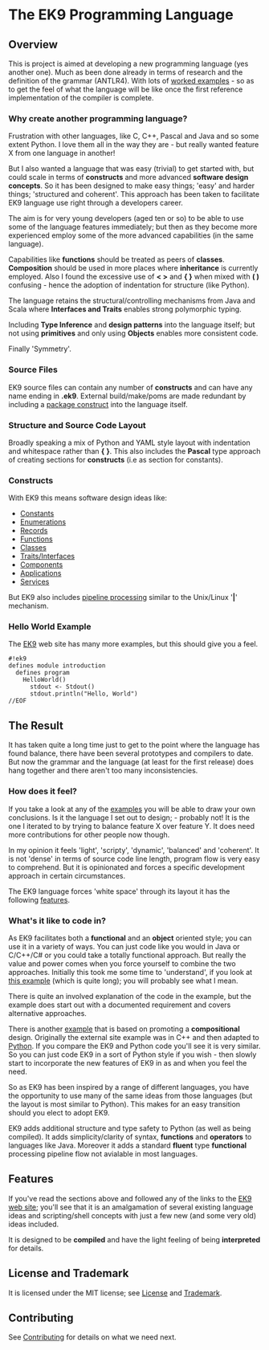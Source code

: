 # The EK9 Programming Language

## Overview
This is project is aimed at developing a new programming language (yes another one).
Much as been done already in terms of research and the definition of the grammar (ANTLR4).
With lots of [worked examples](https://www.ek9lang.org/index.html#examples) - so as to get the feel of what the language will be like once the first reference implementation of the compiler is complete.

### Why create another programming language?
Frustration with other languages, like C, C++, Pascal and Java and so some extent Python. I love them all in
the way they are - but really wanted feature X from one language in another!

But I also wanted a language that was easy (trivial) to get started with, but could scale in terms of **constructs** and
more advanced **software design concepts**. So it has been designed to make easy things; 'easy' and harder things; 'structured and coherent'. This approach has been taken to facilitate EK9 language use right through a developers career.

The aim is for very young developers (aged ten or so) to be able to use some of the language features immediately; but then as they become more experienced employ some of the more advanced capabilities (in the same language).

Capabilities like **functions** should be treated as peers of **classes**. **Composition** should be used in more places where **inheritance** is currently employed.
Also I found the excessive use of **< >** and **{ }** when mixed with **( )** confusing - hence the adoption of indentation for structure (like Python). 

The language retains the structural/controlling mechanisms from Java and Scala where **Interfaces and Traits** enables strong polymorphic typing.

Including **Type Inference** and **design patterns** into the language itself; but not using **primitives** and only using **Objects** enables more consistent code.

Finally 'Symmetry'.

### Source Files
EK9 source files can contain any number of **constructs** and can have any name ending in **.ek9**.
External build/make/poms are made redundant by including a [package construct](https://www.ek9lang.org/packaging.html) into the language itself.

### Structure and Source Code Layout
Broadly speaking a mix of Python and YAML style layout with indentation and whitespace rather than **{** **}**. This also
includes the **Pascal** type approach of creating sections for **constructs** (i.e as section for constants).

### Constructs
With EK9 this means software design ideas like:
  - [Constants](https://www.ek9lang.org/constants.html)
  - [Enumerations](https://www.ek9lang.org/enumerations.html)  
  - [Records](https://www.ek9lang.org/records.html)    
  - [Functions](https://www.ek9lang.org/functions.html)    
  - [Classes](https://www.ek9lang.org/classes.html)    
  - [Traits/Interfaces](https://www.ek9lang.org/traits.html)    
  - [Components](https://www.ek9lang.org/components.html)    
  - [Applications](https://www.ek9lang.org/dependencyInjection.html)
  - [Services](https://www.ek9lang.org/webServices.html)

But EK9 also includes [pipeline processing](https://www.ek9lang.org/streamsAndPipelines.html)  similar to the Unix/Linux '**|**' mechanism.

### Hello World Example
The [EK9](https://www.ek9lang.org) web site has many more examples, but this should give you a feel.

    #!ek9
    defines module introduction
      defines program
        HelloWorld()
          stdout <- Stdout()
          stdout.println("Hello, World")
    //EOF
## The Result
It has taken quite a long time just to get to the point where the language has found balance, there have been several prototypes
and compilers to date. But now the grammar and the language (at least for the first release) does hang together and there aren't too many inconsistencies.

### How does it feel?
If you take a look at any of the [examples](https://www.ek9lang.org/index.html#examples) you will be able to draw your own
conclusions. Is it the language I set out to design; - probably not! It is the one I iterated to by trying to balance feature X over feature Y. It does need more contributions for other people now though.

In my opinion it feels 'light', 'scripty', 'dynamic', 'balanced' and 'coherent'. It is not 'dense' in terms of source code
line length, program flow is very easy to comprehend. But it is opinionated and forces a specific development approach in
certain circumstances.

The EK9 language forces 'white space' through its layout it has the following
[features](https://www.ek9lang.org/introduction.html#main_features).

### What's it like to code in?
As EK9 facilitates both a **functional** and an **object** oriented style; you can use it in a variety of ways. You can just code like
you would in Java or C/C++/C# or you could take a totally functional approach. But really the value and power comes when you force
yourself to combine the two approaches. Initially this took me some time to 'understand', if you look at
[this example](https://www.ek9lang.org/standardTypes.html#worked_example) (which is quite long); you will probably see what I mean.

There is quite an involved explanation of the code in the example, but the example does start out with a documented requirement and covers alternative approaches.

There is another [example](https://www.ek9lang.org/composition.html/composition_example) that is based on promoting a
**compositional** design. Originally the external site example was in C++ and then adapted to
[Python](https://realpython.com/inheritance-composition-python/). If you compare the EK9 and Python code you'll see it is very
similar. So you can just code EK9 in a sort of Python style if you wish - then slowly start to incorporate the new features of EK9 in as and when you feel the need.

So as EK9 has been inspired by a range of different languages, you have the opportunity to use many of the same ideas from those
languages (but the layout is most similar to Python). This makes for an easy transition should you elect to adopt EK9.

EK9 adds additional structure and type safety to Python (as well as being compiled). It adds simplicity/clarity of syntax, 
**functions** and **operators** to languages like Java. Moreover it adds a standard **fluent** type **functional** processing
pipeline flow not avialable in most languages.

## Features
If you've read the sections above and followed any of the links to the [EK9 web site](https://www.ek9lang.org); you'll see that
it is an amalgamation of several existing language ideas and scripting/shell concepts with just a few new (and some very old) ideas included.

It is designed to be **compiled** and have the light feeling of being **interpreted** for details.

## License and Trademark
It is licensed under the MIT license; see [License](https://www.ek9lang.org/LICENSE.txt) and
[Trademark](https://www.ek9lang.org/tradeMarkPolicy.html).

## Contributing

See [Contributing](CONTRIBUTING.md) for details on what we need next.
